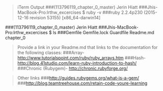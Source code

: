 >iTerm Output
###(113796119_chapter_0_master) Jerin Hiatt
###Jhis-MacBook-Pro:lrthw_excercises $ ruby -v
###ruby 2.2.4p230 (2015-12-16 revision 53155) [x86_64-darwin14]

###(113796119_chapter_0_master) Jerin Hiatt
###Jhis-MacBook-Pro:lrthw_excercises $ ls
###Gemfile      Gemfile.lock Guardfile    Readme.md    chapter_0



>Provide a link in your Readme.md that links to the documentation for the following classes:
###Array- http://www.tutorialspoint.com/ruby/ruby_arrays.htm
###Hash- http://blog.41studio.com/learn-ruby-introduction-to-hash/
###Chronic (Rubygem)- http://chronic.rubyforge.org/

>Other links
###http://guides.rubygems.org/what-is-a-gem/
###http://blog.teamtreehouse.com/retain-code-youre-learning



